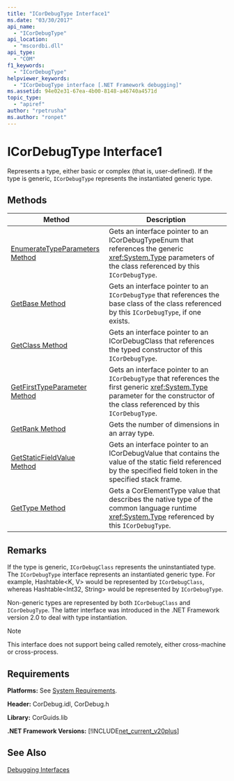 ```yaml
---
title: "ICorDebugType Interface1"
ms.date: "03/30/2017"
api_name: 
  - "ICorDebugType"
api_location: 
  - "mscordbi.dll"
api_type: 
  - "COM"
f1_keywords: 
  - "ICorDebugType"
helpviewer_keywords: 
  - "ICorDebugType interface [.NET Framework debugging]"
ms.assetid: 94e02e31-67ea-4b00-8148-a46740a4571d
topic_type: 
  - "apiref"
author: "rpetrusha"
ms.author: "ronpet"
---
```

# ICorDebugType Interface1
Represents a type, either basic or complex (that is, user-defined). If the type is generic, `ICorDebugType` represents the instantiated generic type.  
  
## Methods  
  
|Method|Description|  
|------------|-----------------|  
|[EnumerateTypeParameters Method](../../../../docs/framework/unmanaged-api/debugging/icordebugtype-enumeratetypeparameters-method.md)|Gets an interface pointer to an ICorDebugTypeEnum that references the generic <xref:System.Type> parameters of the class referenced by this `ICorDebugType`.|  
|[GetBase Method](../../../../docs/framework/unmanaged-api/debugging/icordebugtype-getbase-method.md)|Gets an interface pointer to an `ICorDebugType` that references the base class of the class referenced by this `ICorDebugType`, if one exists.|  
|[GetClass Method](../../../../docs/framework/unmanaged-api/debugging/icordebugtype-getclass-method.md)|Gets an interface pointer to an ICorDebugClass that references the typed constructor of this `ICorDebugType`.|  
|[GetFirstTypeParameter Method](../../../../docs/framework/unmanaged-api/debugging/icordebugtype-getfirsttypeparameter-method.md)|Gets an interface pointer to an `ICorDebugType` that references the first generic <xref:System.Type> parameter for the constructor of the class referenced by this `ICorDebugType`.|  
|[GetRank Method](../../../../docs/framework/unmanaged-api/debugging/icordebugtype-getrank-method.md)|Gets the number of dimensions in an array type.|  
|[GetStaticFieldValue Method](../../../../docs/framework/unmanaged-api/debugging/icordebugtype-getstaticfieldvalue-method.md)|Gets an interface pointer to an ICorDebugValue that contains the value of the static field referenced by the specified field token in the specified stack frame.|  
|[GetType Method](../../../../docs/framework/unmanaged-api/debugging/icordebugtype-gettype-method.md)|Gets a CorElementType value that describes the native type of the common language runtime <xref:System.Type> referenced by this `ICorDebugType`.|  
  
## Remarks  
 If the type is generic, `ICorDebugClass` represents the uninstantiated type. The `ICorDebugType` interface represents an instantiated generic type. For example, Hashtable\<K, V> would be represented by `ICorDebugClass`, whereas Hashtable\<Int32, String> would be represented by `ICorDebugType`.  
  
 Non-generic types are represented by both `ICorDebugClass` and `ICorDebugType`. The latter interface was introduced in the .NET Framework version 2.0 to deal with type instantiation.  
  
> [!NOTE]
>  This interface does not support being called remotely, either cross-machine or cross-process.  
  
## Requirements  
 **Platforms:** See [System Requirements](../../../../docs/framework/get-started/system-requirements.md).  
  
 **Header:** CorDebug.idl, CorDebug.h  
  
 **Library:** CorGuids.lib  
  
 **.NET Framework Versions:** [!INCLUDE[net_current_v20plus](../../../../includes/net-current-v20plus-md.md)]  
  
## See Also  
 [Debugging Interfaces](../../../../docs/framework/unmanaged-api/debugging/debugging-interfaces.md)
